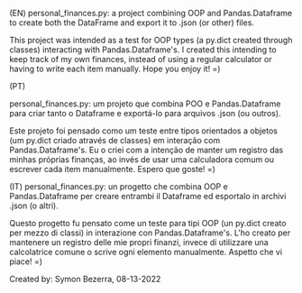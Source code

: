 (EN)
personal_finances.py: a project combining OOP and Pandas.Dataframe to create both the DataFrame and export it to .json (or other) files.

This project was intended as a test for OOP types (a py.dict created through classes) interacting with Pandas.Dataframe's.
I created this intending to keep track of my own finances, instead of using a regular calculator or having to write each item manually.
Hope you enjoy it! =)

(PT)

personal_finances.py: um projeto que combina POO e Pandas.Dataframe para criar tanto o Dataframe e exportá-lo para arquivos .json (ou outros).

Este projeto foi pensado como um teste entre tipos orientados a objetos (um py.dict criado através de classes) em interação com Pandas.Dataframe's.
Eu o criei com a intenção de manter um registro das minhas próprias finanças, ao invés de usar uma calculadora comum ou escrever cada item manualmente.
Espero que goste! =)

(IT)
personal_finances.py: un progetto che combina OOP e Pandas.Dataframe per creare entrambi il Dataframe ed esportalo in archivi .json (o altri).

Questo progetto fu pensato come un teste para tipi OOP (un py.dict creato per mezzo di classi) in interazione con Pandas.Dataframe's.
L'ho creato per mantenere un registro delle mie propri finanzi, invece di utilizzare una calcolatrice comune o scrive ogni elemento manualmente.
Aspetto che vi piace! =)

Created by: Symon Bezerra, 08-13-2022
